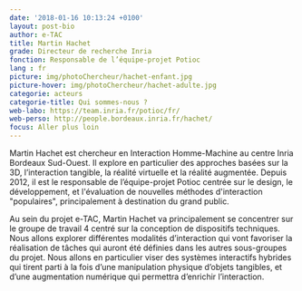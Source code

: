 ```yaml
---
date: '2018-01-16 10:13:24 +0100'
layout: post-bio
author: e-TAC
title: Martin Hachet
grade: Directeur de recherche Inria
fonction: Responsable de l’équipe-projet Potioc
lang : fr
picture: img/photoChercheur/hachet-enfant.jpg
picture-hover: img/photoChercheur/hachet-adulte.jpg
categorie: acteurs
categorie-title: Qui sommes-nous ?
web-labo: https://team.inria.fr/potioc/fr/
web-perso: http://people.bordeaux.inria.fr/hachet/
focus: Aller plus loin
---
```



Martin Hachet est chercheur en Interaction Homme-Machine au centre Inria Bordeaux Sud-Ouest. Il explore en particulier des approches basées sur la 3D, l’interaction tangible, la réalité virtuelle et la réalité augmentée. Depuis 2012, il est le responsable de l’équipe-projet Potioc centrée sur le design, le développement, et l'évaluation de nouvelles méthodes d'interaction "populaires", principalement à destination du grand public.  


Au sein du projet e-TAC, Martin Hachet va principalement se concentrer sur le groupe de travail 4 centré sur la conception de dispositifs techniques. Nous allons explorer différentes modalités d’interaction qui vont favoriser la réalisation de tâches qui auront été définies dans les autres sous-groupes du projet. Nous allons en particulier viser des systèmes interactifs hybrides qui tirent parti à la fois d’une manipulation physique d’objets tangibles, et d’une augmentation numérique qui permettra d’enrichir l’interaction.  


